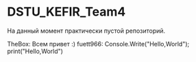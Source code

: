 # DSTU_KEFIR_Team4
На данный момент практически пустой репозиторий.

TheBox: Всем привет :)
fuett966: Console.Write("Hello,World");
          print("Hello,World")
